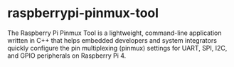# raspberrypi-pinmux-tool
The Raspberry Pi Pinmux Tool is a lightweight, command-line application written in C++ that helps embedded developers and system integrators quickly configure the pin multiplexing (pinmux) settings for UART, SPI, I2C, and GPIO peripherals on Raspberry Pi 4.
